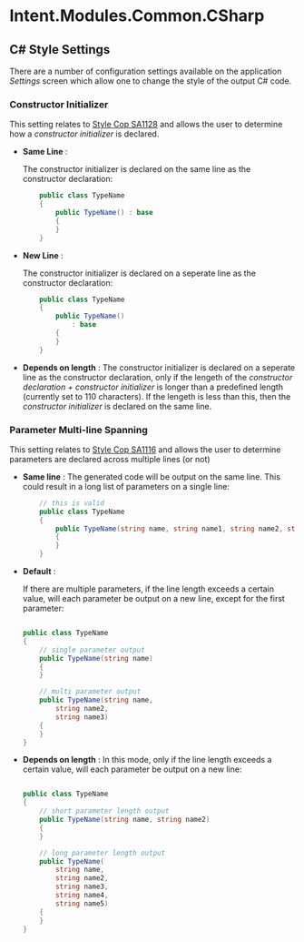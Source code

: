 # Intent.Modules.Common.CSharp

## C# Style Settings

There are a number of configuration settings available on the application _Settings_ screen which allow one to change the style of the output C# code.

### Constructor Initializer

This setting relates to [Style Cop SA1128](https://github.com/DotNetAnalyzers/StyleCopAnalyzers/blob/master/documentation/SA1128.md) and allows the user to determine how a _constructor initializer_ is declared.

- **Same Line** :

    The constructor initializer is declared on the same line as the constructor declaration:

    ``` csharp
        public class TypeName
        {
            public TypeName() : base
            {
            }
        }
    ```

- **New Line** :

    The constructor initializer is declared on a seperate line as the constructor declaration:

    ``` csharp
        public class TypeName
        {
            public TypeName() 
                : base
            {
            }
        }
    ```

- **Depends on length** :
    The constructor initializer is declared on a seperate line as the constructor declaration, only if the lengeth of the _constructor declaration + constructor initializer_ is longer than a predefined length (currently set to 110 characters). If the lengeth is less than this, then the _constructor initializer_ is declared on the same line.

### Parameter Multi-line Spanning

This setting relates to [Style Cop SA1116](https://github.com/DotNetAnalyzers/StyleCopAnalyzers/blob/master/documentation/SA1116.md) and allows the user to determine parameters are declared across multiple lines (or not)

- **Same line** :
    The generated code will be output on the same line. This could result in a long list of parameters on a single line:

    ``` csharp
        // this is valid
        public class TypeName
        {
            public TypeName(string name, string name1, string name2, string name3, string name4, string name5)
            {
            }
        }
    ```

- **Default** :

    If there are multiple parameters, if the line length exceeds a certain value, will each parameter be output on a new line, except for the first parameter:

    ``` csharp
 
    public class TypeName
    {
        // single parameter output
        public TypeName(string name)
        {
        }

        // multi parameter output
        public TypeName(string name,
            string name2,
            string name3)
        {
        }
    }
    ```

- **Depends on length** :
    In this mode, only if the line length exceeds a certain value, will each parameter be output on a new line:

    ``` csharp
 
    public class TypeName
    {
        // short parameter length output
        public TypeName(string name, string name2)
        {
        }

        // long parameter length output
        public TypeName(
            string name,
            string name2,
            string name3,
            string name4,
            string name5)
        {
        }
    }
    ```
